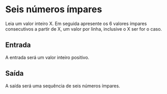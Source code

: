 # Seis números ímpares

Leia um valor inteiro X. Em seguida apresente os 6 valores ímpares consecutivos a partir de X, um valor por linha, inclusive o X ser for o caso.

## Entrada

A entrada será um valor inteiro positivo.

## Saída

A saída será uma sequência de seis números ímpares.
